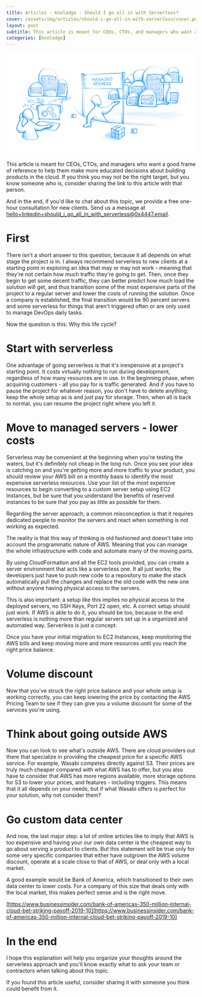 ```yaml
---
title: Articles - Knoledge - Should I go all in with Serverless?
cover: /assets/img/articles/should-i-go-all-in-with-serverless/cover.png
layout: post
subtitle: This article is meant for CEOs, CTOs, and managers who want a good frame of reference to help them make more educated decisions about building products in the cloud.
categories: [knoledge]
---
```


![How to lower EC2 Costs](/assets/img/articles/should-i-go-all-in-with-serverless/header.png)

This article is meant for CEOs, CTOs, and managers who want a good frame of reference to help them make more educated decisions about building products in the cloud. If you think you may not be the right target, but you know someone who is, consider sharing the link to this article with that person.

And in the end, if you'd like to chat about this topic, we provide a free one-hour consultation for new clients. Send us a message at hello+linkedin+should_i_go_all_in_with_serverless@0x4447.email.

# First

There isn't a short answer to this question, because it all depends on what stage the project is in. I always recommend serverless to new clients at a starting point in exploring an idea that may or may not work - meaning that they're not certain how much traffic they're going to get. Then, once they begin to get some decent traffic, they can better predict how much load the solution will get, and thus transition some of the most expensive parts of the project to a regular server and lower the costs of running the solution. Once a company is established, the final transition would be 90 percent servers and some serverless for things that aren't triggered often or are only used to manage DevOps daily tasks.

Now the question is this: Why this life cycle?

# Start with serverless

One advantage of going serverless is that it's inexpensive at a project's starting point. It costs virtually nothing to run during development, regardless of how many resources are in use. In the beginning phase, when acquiring customers - all you pay for is traffic generated. And if you have to pause the project for whatever reason, you don't have to delete anything; keep the whole setup as is and just pay for storage. Then, when all is back to normal, you can resume the project right where you left it.

# Move to managed servers - lower costs

Serverless may be convenient at the beginning when you're testing the waters, but it's definitely not cheap in the long run. Once you see your idea is catching on and you're getting more and more traffic to your product, you should review your AWS bill on a monthly basis to identify the most expensive serverless resources. Use your list of the most expensive resources to begin converting to a custom server setup using EC2 Instances, but be sure that you understand the benefits of reserved instances to be sure that you pay as little as possible for them.

Regarding the server approach, a common misconception is that it requires dedicated people to monitor the servers and react when something is not working as expected.

The reality is that this way of thinking is old fashioned and doesn't take into account the programmatic nature of AWS. Meaning that you can manage the whole infrastructure with code and automate many of the moving parts.

By using CloudFormation and all the EC2 tools provided, you can create a server environment that acts like a serverless one. It all just works; the developers just have to push new code to a repository to make the stack automatically pull the changes and replace the old code with the new one without anyone having physical access to the servers.

This is also important: a setup like this implies no physical access to the deployed servers, no SSH Keys, Port 22 open, etc. A correct setup should just work. If AWS is able to do it, you should be too, because in the end serverless is nothing more than regular servers set up in a organized and automated way. Serverless is just a concept.

Once you have your initial migration to EC2 Instances, keep monitoring the AWS bills and keep moving more and more resources until you reach the right price balance.

# Volume discount

Now that you've struck the right price balance and your whole setup is working correctly, you can keep lowering the price by contacting the AWS Pricing Team to see if they can give you a volume discount for some of the services you're using. 

# Think about going outside AWS

Now you can look to see what's outside AWS. There are cloud providers out there that specialize in providing the cheapest price for a specific AWS service. For example, Wasabi competes directly against S3. Their prices are truly much cheaper compared with what AWS has to offer, but you also have to consider that AWS has more regions available, more storage options for S3 to lower your prices, and features - including triggers. This means that it all depends on your needs, but if what Wasabi offers is perfect for your solution, why not consider them?

# Go custom data center

And now, the last major step: a lot of online articles like to imply that AWS is too expensive and having your our own data center is the cheapest way to go about serving a product to clients. But this statement will be true only for some very specific companies that either have outgrown the AWS volume discount, operate at a scale close to that of AWS, or deal only with a local market.

A good example would be Bank of America, which transitioned to their own data center to lower costs. For a company of this size that deals only with the local market, this makes perfect sense and is the right move. 

[https://www.businessinsider.com/bank-of-americas-350-million-internal-cloud-bet-striking-payoff-2019-10](https://www.businessinsider.com/bank-of-americas-350-million-internal-cloud-bet-striking-payoff-2019-10)

# In the end

I hope this explanation will help you organize your thoughts around the serverless approach and you'll know exactly what to ask your team or contractors when talking about this topic.

If you found this article useful, consider sharing it with someone you think could benefit from it.